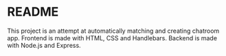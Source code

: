 # README #

This project is an attempt at automatically matching and creating chatroom app. Frontend is made with HTML, CSS and Handlebars. Backend is made with Node.js and Express.
